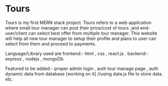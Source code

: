 # Tours
Tours is my first MERN stack project. 
Tours refers to a web application where small tour manager can post their price/cost of tours ,and end-user/client can select best offer from multiple tour manager.
This website will help all new tour manager to setup their profile and plans to user can select from them and proceed to payments.

Language/Library used are 
frontend:- html , css , react.js .
backend:- express , nodejs , mongoDb.

Featured to be added:-
proper admin login , auth
tour manage page , auth
dynamic data from database [working on it] //using data.js file to store data.
etc.



